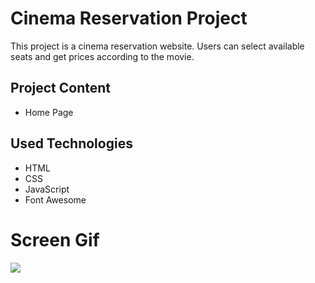 <h1>Cinema Reservation Project</h1>

<p>This project is a cinema reservation website. Users can select available seats and get prices according to the movie.</p>

<h2>Project Content</h2>

<ul>
  <li>Home Page</li>
</ul>

<h2>Used Technologies</h2>

<ul>
  <li>HTML</li>
  <li>CSS</li>
  <li>JavaScript</li>
  <li>Font Awesome</li>
</ul>

<h1>Screen Gif</h1>

<img src="./images/cinema.gif"/>
